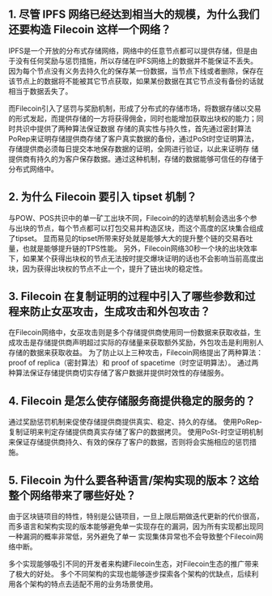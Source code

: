 ## 1. 尽管 IPFS 网络已经达到相当大的规模，为什么我们还要构造 Filecoin 这样一个网络？

IPFS是一个开放的分布式存储网络，网络中的任意节点都可以提供存储，但是由于没有任何奖励与惩罚措施，所以存储在IPFS网络上的数据并不能保证不丢失。
因为每个节点没有义务去持久化的保存某一份数据，当节点下线或者删除，保存在该节点上的数据将不能被其它节点获取，如果某份数据在其它节点没有备份的话就相当于数据丢失了。

而Filecoin引入了惩罚与奖励机制，形成了分布式的存储市场，将数据存储以交易的形式发起，而提供存储的一方将获得佣金，同时也能增加获取出块权的能力；同时共识中提供了两种算法保证数据
存储的真实性与持久性，首先通过密封算法PoRep来证明存储提供商存储了客户真实数据的备份，通过PoSt时空证明算法，存储提供商必须每日提交本地保存数据的证明，全网进行验证，以此来证明存
储提供商有持久的为客户保存数据。通过这种机制，存储的数据能够可信任的存储于分布式网络中。

## 2. 为什么 Filecoin 要引入 tipset 机制？

与POW、POS共识中的单一矿工出块不同，Filecoin的的选举机制会选出多个参与出块的节点，每个节点都可以打包交易并构造区块，而这个高度的区块集合组成了tipset。
显而易见的tipset所带来好处就是能够大大的提升整个链的交易吞吐量，也就是能够提升链的TPS性能。
另外，Filecoin网络30秒一个块的出块效率下，如果某个获得出块权的节点无法按时提交爆块证明的话也不会影响当前高度出块，因为获得出块权的节点不止一个，提升了链出块的稳定性。

## 3. Filecoin 在复制证明的过程中引入了哪些参数和过程来防止女巫攻击，生成攻击和外包攻击？

在Filecoin网络中，女巫攻击则是多个存储提供商使用同一份数据来获取收益，生成攻击是存储提供商声明超过实际的存储量来获取额外奖励，外包攻击是利用别人存储的数据来获取收益。
为了防止以上三种攻击，Filecoin网络提出了两种算法：proof of replica（密封算法）和 proof of spacetime（时空证明算法）。
通过两种算法保证存储提供商切实存储了客户数据并提供时效性的存储服务。

## 4. Filecoin 是怎么使存储服务商提供稳定的服务的？

通过奖励惩罚机制来促使存储提供商提供真实、稳定、持久的存储。
使用PoRep-复制证明来判定存储提供商真实存储了客户的数据拷贝。
使用PoSt-时空证明机制来保证存储提供商持久、有效的保存了客户的数据，否则将会实施相应的惩罚措施。

## 5. Filecoin 为什么要各种语言/架构实现的版本？这给整个网络带来了哪些好处？

由于区块链项目的特性，特别是公链项目，一旦上限后期做迭代更新的代价很高，而多语言和架构实现的版本能够避免单一实现存在的漏洞，因为所有实现都出现同一种漏洞的概率非常低，另外避免了单一
实现集体异常也不会导致整个Filecoin网络中断。

多个实现能够吸引不同的开发者来构建Filecoin生态，对Filecoin生态的推广带来了极大的好处。
多个不同架构的实现也能够逐步探索各个架构的优缺点，后续利用各个架构的特点去适配不用的业务场景使用。
